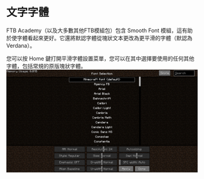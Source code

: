 # 文字字體

FTB Academy（以及大多數其他FTB模組包）包含 Smooth Font 模組，這有助於使字體看起來更好。它還將默認字體從塊狀文本更改為更平滑的字體（默認為 Verdana）。

您可以按 Home 鍵打開平滑字體設置菜單，您可以在其中選擇要使用的任何其他字體，包括常規的原版塊狀字體。
![](fonts.png)
